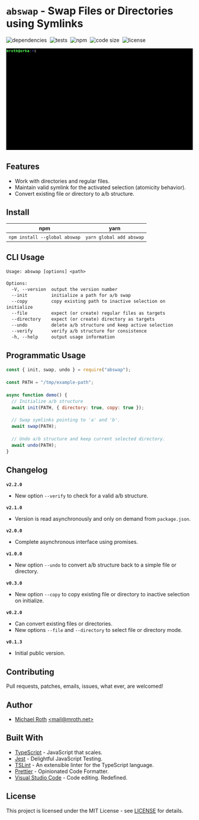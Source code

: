 # `abswap` - Swap Files or Directories using Symlinks

![dependencies](https://img.shields.io/librariesio/release/npm/abswap.svg?style=flat-square)&nbsp;&nbsp;![tests](https://img.shields.io/circleci/build/github/mrothNET/abswap/master.svg?label=tests&style=flat-square)&nbsp;&nbsp;![npm](https://img.shields.io/npm/v/abswap.svg?style=flat-square)&nbsp;&nbsp;![code size](https://img.shields.io/github/languages/code-size/mrothNET/abswap.svg?style=flat-square)&nbsp;&nbsp;![license](https://img.shields.io/github/license/mrothNET/abswap.svg?style=flat-square)

![Screencast](./assets/screencast-example.gif)


## Features

  * Work with directories and regular files.
  * Maintain valid symlink for the activated selection (atomicity behavior).
  * Convert existing file or directory to a/b structure.


## Install

|              npm              |           yarn           |
|:-----------------------------:|:------------------------:|
| `npm install --global abswap` | `yarn global add abswap` |


## CLI Usage

```
Usage: abswap [options] <path>

Options:
  -V, --version  output the version number
  --init         initialize a path for a/b swap
  --copy         copy existing path to inactive selection on initialize
  --file         expect (or create) regular files as targets
  --directory    expect (or create) directory as targets
  --undo         delete a/b structure und keep active selection
  --verify       verify a/b structure for consistence
  -h, --help     output usage information
```

## Programmatic Usage

```javascript
const { init, swap, undo } = require("abswap");

const PATH = "/tmp/example-path";

async function demo() {
  // Initialize a/b structure
  await init(PATH, { directory: true, copy: true });

  // Swap symlinks pointing to 'a' and 'b'.
  await swap(PATH);

  // Undo a/b structure and keep current selected directory.
  await undo(PATH);
}
```


## Changelog

**`v2.2.0`**
  - New option `--verify` to check for a valid a/b structure.

**`v2.1.0`**
  - Version is read asynchronously and only on demand from `package.json`.

**`v2.0.0`**
  - Complete asynchronous interface using promises.

**`v1.0.0`**
  - New option `--undo` to convert a/b structure back to a simple file or directory.

**`v0.3.0`**
  - New option `--copy` to copy existing file or directory to inactive selection on initialize.

**`v0.2.0`**
  - Can convert existing files or directories.
  - New options `--file` and `--directory` to select file or directory mode.

**`v0.1.3`**
  - Initial public version.


## Contributing

Pull requests, patches, emails, issues, what ever, are welcomed!


## Author

  * [Michael Roth](https://mroth.net/) [<<mail@mroth.net>>](mailto:mail@mroth.net)


## Built With

  * [TypeScript](https://www.typescriptlang.org/) - JavaScript that scales.
  * [Jest](https://jestjs.io/) - Delightful JavaScript Testing.
  * [TSLint](https://palantir.github.io/tslint/) - An extensible linter for the TypeScript language.
  * [Prettier](https://prettier.io/) - Opinionated Code Formatter.
  * [Visual Studio Code](https://code.visualstudio.com/) - Code editing. Redefined.


## License

This project is licensed under the MIT License - see [LICENSE](LICENSE) for details.

